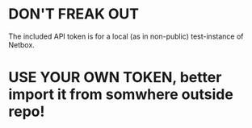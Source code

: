 # DON'T FREAK OUT

The included API token is for a local (as in non-public) test-instance of Netbox.

# USE YOUR OWN TOKEN, better import it from somwhere outside repo!
